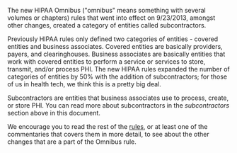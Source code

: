 The new HIPAA Omnibus ("omnibus" means something with several volumes or chapters) rules that went into effect on 9/23/2013, amongst other changes, created a category of entities called subcontractors.

Previously HIPAA rules only defined two categories of entities - covered entities and business associates. Covered entities are basically providers, payers, and clearinghouses. Business associates are basically entities that work with covered entities to perform a service or services to store, transmit, and/or process PHI. The new HIPAA rules expanded the number of categories of entities by 50% with the addition of subcontractors; for those of us in health tech, we think this is a pretty big deal.

Subcontractors are entities that business associates use to process, create, or store PHI. You can read more about subcontractors in the *subcontractors* section above in this document.

We encourage you to read the rest of the [rules](http://www.hhs.gov/news/press/2013pres/01/20130117b.html), or at least one of the commentaries that covers them in more detail, to see about the other changes that are a part of the Omnibus rule.
